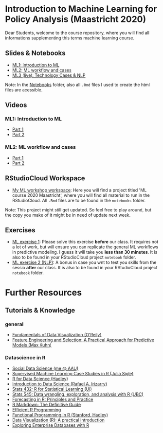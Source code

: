 # Introduction to Machine Learning for Policy Analysis (Maastricht 2020)

Dear Students, welcome to the course repository, where you will find all informations supplementing this terms machine learning course.

## Slides & Notebooks

* [ML1: Introduction to ML](https://raw.githack.com/daniel-hain/ML_course_2020_maastricht/master/notebooks/ML1_intro.html)
* [ML2: ML workflow and cases](https://raw.githack.com/daniel-hain/ML_course_2020_maastricht/master/notebooks/ML2_cases.html)
* [ML3 (live): Technology Cases & NLP](https://raw.githack.com/daniel-hain/ML_course_2020_maastricht/master/notebooks/ML3_cases_technology.html)

Note: In the [Notebooks](https://github.com/daniel-hain/ML_course_2020_maastricht/tree/master/notebooks) folder, also all `.Rmd` files I used to create the html files are acessible.

## Videos

### ML1: Introduction to ML

* [Part 1](https://aau.panopto.nordu.net/Panopto/Pages/Viewer.aspx?id=2238897d-9cf8-4aa2-b48a-aba7014d2e73)
* [Part 2](https://aau.panopto.nordu.net/Panopto/Pages/Viewer.aspx?id=b78d90d8-ab9c-48dc-b754-aba7015b623d)

### ML2: ML workflow and cases

* [Part 1](https://aau.panopto.nordu.net/Panopto/Pages/Viewer.aspx?id=d5535a62-f03b-405b-9312-aba800b6e617)
* [Part 2](https://aau.panopto.nordu.net/Panopto/Pages/Viewer.aspx?id=839e4fe2-d581-4261-b558-aba800c5570b)

## RStudioCloud Workspace

* [My ML workshop workspace](https://rstudio.cloud/spaces/58457/join?access_code=upXQB7ijTMKiV7lDpS7Inn3C36BFnG%2Fa0J5PbpcG): Here you will find a project titled 'ML course 2020 Maastricht', where you will find all material to run in the RStudioCloud. All `.Rmd` files are to be found in the `notebooks` folder.

Note: This project might still get updated. So feel free to play around, but the copy you make of it might be in need of update next week.

## Exercises

* [ML exercise 1](https://github.com/daniel-hain/ML_course_2020_maastricht/blob/master/notebooks/ML_ex1.Rmd): Please solve this exercise **before** our class. It requires not a lot of work, but will ensure you can replicate the general ML workflows in predictive modeling. I guess it will take you **less than 30 minutes**. It is also to be found in your RStudioCloud project `notebook` folder.
* [ML exercise 2 (NLP)](https://github.com/daniel-hain/ML_course_2020_maastricht/blob/master/notebooks/ML_ex2.Rmd): A bonus in case you wnt to test you skills from the sessio **after** our class. It is also to be found in your RStudioCloud project `notebook` folder.




# Further Resources

## Tutorials & Knowledge

### general 

* [Fundamentals of Data Visualization (O'Reily)](https://serialmentor.com/dataviz/)
* [Feature Engineering and Selection: A Practical Approach for Predictive Models (Max Kuhn)](https://bookdown.org/max/FES/)

### Datascience in R

* [Social Data Science (me @ AAU)](https://github.com/SDS-AAU)
* [Supervised Machine Learning Case Studies in R (Julia Sigle)](https://supervised-ml-course.netlify.app/)
* [R for Data Science (Hadley)](https://r4ds.had.co.nz/)
* [Introduction to Data Science (Rafael A. Irizarry)](https://rafalab.github.io/dsbook/)
* [Stats 432: R for Statistical Learning (UI)](https://daviddalpiaz.github.io/r4sl/)
* [Stats 545: Data wrangling, exploration, and analysis with R (UBC)](https://stat545.com/)
* [Forecasting in R: Principles and Practice](https://otexts.com/fpp2/)
* [R Markdown: The Definitive Guide](https://bookdown.org/yihui/rmarkdown/)
* [Efficient R Programming](https://csgillespie.github.io/efficientR/)
* [Functional Programming in R (Stanford, Hadley)](https://dcl-prog.stanford.edu/)
* [Data Visualization (R): A practical introduction](https://socviz.co/index.html)
* [Exploring Enterprise Databases with R](https://smithjd.github.io/sql-pet/)
